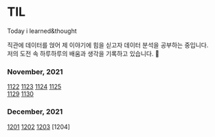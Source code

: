 # TIL
Today i learned&amp;thought<br/>

직관에 데이터를 얹어 제 이야기에 힘을 싣고자 데이터 분석을 공부하는 중입니다. <br/> 
저의 도전 속 하루하루의 배움과 생각을 기록하고 있습니다. 📅


### November, 2021
[1122](https://github.com/minanalysis/TIL/blob/main/november.2021/1122.md)
[1123](https://github.com/minanalysis/TIL/blob/main/november.2021/1123.md)
[1124](https://github.com/minanalysis/TIL/blob/main/november.2021/1124.md)
[1125](https://github.com/minanalysis/TIL/blob/main/november.2021/1125.md)  <br/>
[1129](https://github.com/minanalysis/TIL/blob/main/november.2021/1129.md)
[1130](https://github.com/minanalysis/TIL/tree/main/november.2021)<br/>

### December, 2021
[1201](https://github.com/minanalysis/TIL/blob/main/december.2021/1201.md)
[1202](https://github.com/minanalysis/TIL/blob/main/december.2021/1202.md)
[1203](https://github.com/minanalysis/TIL/blob/main/december.2021/1203.md)
[1204]
